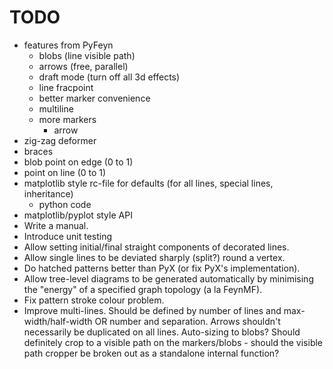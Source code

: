 # TODO

* features from PyFeyn
	* blobs (line visible path)
	* arrows (free, parallel)
	* draft mode (turn off all 3d effects)
	* line fracpoint
	* better marker convenience
	* multiline
	* more markers
		* arrow
* zig-zag deformer
* braces
* blob point on edge (0 to 1)
* point on line (0 to 1)
* matplotlib style rc-file for defaults (for all lines, special lines, inheritance)
	* python code
* matplotlib/pyplot style API
* Write a manual.
* Introduce unit testing
* Allow setting initial/final straight components of decorated lines.
* Allow single lines to be deviated sharply (split?) round a vertex.
* Do hatched patterns better than PyX (or fix PyX's implementation).
* Allow tree-level diagrams to be generated automatically by minimising the
  "energy" of a specified graph topology (a la FeynMF).
* Fix pattern stroke colour problem.
* Improve multi-lines. Should be defined by number of lines and
  max-width/half-width OR number and separation. Arrows shouldn't necessarily
  be duplicated on all lines. Auto-sizing to blobs?  Should definitely crop to
  a visible path on the markers/blobs - should the visible path cropper be
  broken out as a standalone internal function?
